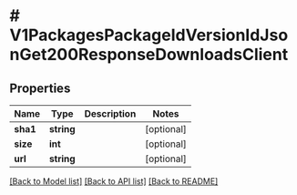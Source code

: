 # # V1PackagesPackageIdVersionIdJsonGet200ResponseDownloadsClient

## Properties

Name | Type | Description | Notes
------------ | ------------- | ------------- | -------------
**sha1** | **string** |  | [optional]
**size** | **int** |  | [optional]
**url** | **string** |  | [optional]

[[Back to Model list]](../../README.md#models) [[Back to API list]](../../README.md#endpoints) [[Back to README]](../../README.md)

